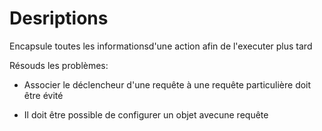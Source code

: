 # Desriptions

Encapsule toutes les informationsd'une action afin de l'executer plus tard

Résouds les problèmes:

- Associer le déclencheur d'une requête à une requête particulière doit être évité

- Il doit être possible de configurer un objet avecune requête
